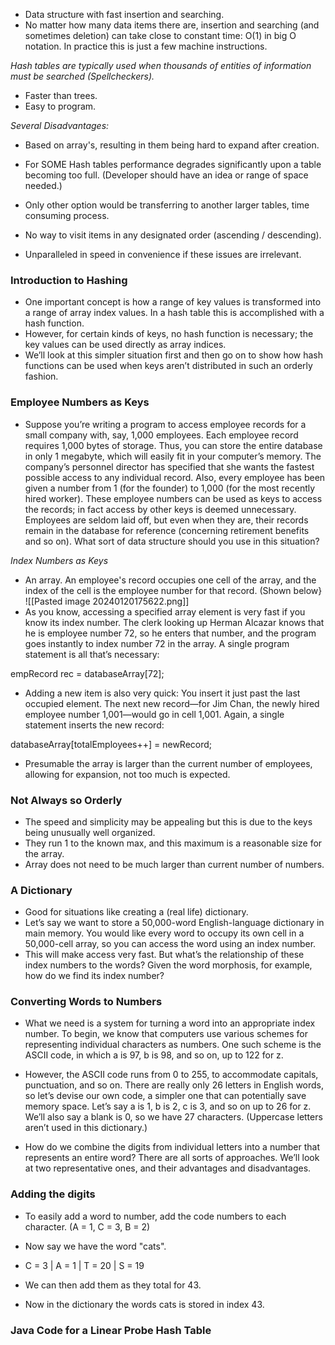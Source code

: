 - Data structure with fast insertion and searching.
- No matter how many data items there are, insertion and searching (and sometimes deletion) can take close to constant time: O(1) in big O notation. In practice this is just a few machine instructions.

*Hash tables are typically used when thousands of entities of information must be searched (Spellcheckers).*
- Faster than trees.
- Easy to program.

*Several Disadvantages:*
- Based on array's, resulting in them being hard to expand after creation. 
- For SOME Hash tables performance degrades significantly upon a table becoming too full. (Developer should have an idea or range of space needed.)
- Only other option would be transferring to another larger tables, time consuming process. 
- No way to visit items in any designated order (ascending / descending).

- Unparalleled in speed in convenience if these issues are irrelevant. 

### Introduction to Hashing
- One important concept is how a range of key values is transformed into a range of array index values. In a hash table this is accomplished with a hash function. 
- However, for certain kinds of keys, no hash function is necessary; the key values can be used directly as array indices. 
- We’ll look at this simpler situation first and then go on to show how hash functions can be used when keys aren’t distributed in such an orderly fashion.

### Employee Numbers as Keys
- Suppose you’re writing a program to access employee records for a small company with, say, 1,000 employees. Each employee record requires 1,000 bytes of storage. Thus, you can store the entire database in only 1 megabyte, which will easily fit in your computer’s memory. The company’s personnel director has specified that she wants the fastest possible access to any individual record. Also, every employee has been given a number from 1 (for the founder) to 1,000 (for the most recently hired worker). These employee numbers can be used as keys to access the records; in fact access by other keys is deemed unnecessary. Employees are seldom laid off, but even when they are, their records remain in the database for reference (concerning retirement benefits and so on). What sort of data structure should you use in this situation?

*Index Numbers as Keys*
- An array. An employee's record occupies one cell of the array, and the index of the cell is the employee number for that record. (Shown below}
![[Pasted image 20240120175622.png]]
 - As you know, accessing a specified array element is very fast if you know its index number. The clerk looking up Herman Alcazar knows that he is employee number 72, so he enters that number, and the program goes instantly to index number 72 in the array. A single program statement is all that’s necessary:
 
 empRecord rec = databaseArray[72];

- Adding a new item is also very quick: You insert it just past the last occupied element. The next new record—for Jim Chan, the newly hired employee number 1,001—would go in cell 1,001. Again, a single statement inserts the new record:

databaseArray[totalEmployees++] = newRecord;

- Presumable the array is larger than the current number of employees, allowing for expansion, not too much is expected.
### Not Always so Orderly
- The speed and simplicity may be appealing but this is due to the keys being unusually well organized. 
- They run 1 to the known max, and this maximum is a reasonable size for the array. 
- Array does not need to be much larger than current number of numbers. 

### A Dictionary
- Good for situations like creating a (real life) dictionary.
- Let’s say we want to store a 50,000-word English-language dictionary in main memory. You would like every word to occupy its own cell in a 50,000-cell array, so you can access the word using an index number. 
- This will make access very fast. But what’s the relationship of these index numbers to the words? Given the word morphosis, for example, how do we find its index number?

### Converting Words to Numbers
- What we need is a system for turning a word into an appropriate index number. To begin, we know that computers use various schemes for representing individual characters as numbers. One such scheme is the ASCII code, in which a is 97, b is 98, and so on, up to 122 for z.

- However, the ASCII code runs from 0 to 255, to accommodate capitals, punctuation, and so on. There are really only 26 letters in English words, so let’s devise our own code, a simpler one that can potentially save memory space. Let’s say a is 1, b is 2, c is 3, and so on up to 26 for z. We’ll also say a blank is 0, so we have 27 characters. (Uppercase letters aren’t used in this dictionary.)

- How do we combine the digits from individual letters into a number that represents an entire word? There are all sorts of approaches. We’ll look at two representative ones, and their advantages and disadvantages.

### Adding the digits
 - To easily add a word to number, add the code numbers to each character. (A = 1, C = 3, B = 2)
 - Now say we have the word "cats". 
 - C = 3 | A = 1 | T = 20 | S = 19 
 
 - We can then add them as they total for 43.
 - Now in the dictionary the words cats is stored in index 43.
  

### Java Code for a Linear Probe Hash Table

